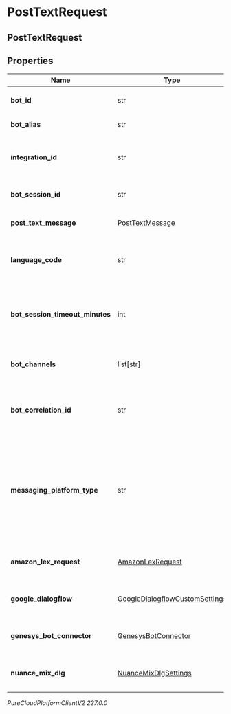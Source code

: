 # PostTextRequest

## PostTextRequest

## Properties

|Name | Type | Description | Notes|
|------------ | ------------- | ------------- | -------------|
| **bot_id** | str | ID of the bot to send the text to. | |
| **bot_alias** | str | Alias/Version of the bot | [optional] |
| **integration_id** | str | the integration service id for the bot&#39;s credentials | |
| **bot_session_id** | str | GUID for this bot&#39;s session | |
| **post_text_message** | [PostTextMessage](PostTextMessage) | Message to send to the bot | |
| **language_code** | str | The launguage code the bot will run under | [optional] |
| **bot_session_timeout_minutes** | int | Override timeout for the bot session. This should be greater than 10 minutes. | [optional] |
| **bot_channels** | list[str] | The channels this bot is utilizing | [optional] |
| **bot_correlation_id** | str | Id for tracking the activity - this will be returned in the response | [optional] |
| **messaging_platform_type** | str | If the channels list contains a &#39;Messaging&#39; item and the messaging platform is known, include it here to get accurate analytics | [optional] |
| **amazon_lex_request** | [AmazonLexRequest](AmazonLexRequest) | Provider specific settings, if any | [optional] |
| **google_dialogflow** | [GoogleDialogflowCustomSettings](GoogleDialogflowCustomSettings) | Provider specific settings, if any | [optional] |
| **genesys_bot_connector** | [GenesysBotConnector](GenesysBotConnector) | Provider specific settings, if any | [optional] |
| **nuance_mix_dlg** | [NuanceMixDlgSettings](NuanceMixDlgSettings) | Provider specific settings, if any | [optional] |



_PureCloudPlatformClientV2 227.0.0_
